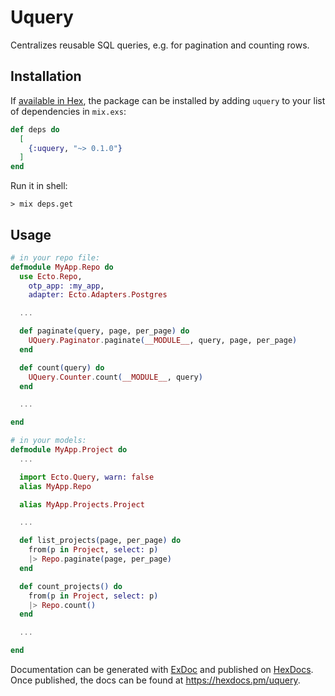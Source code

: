 # Uquery

Centralizes reusable SQL queries, e.g. for pagination and counting rows.

## Installation

If [available in Hex](https://hex.pm/docs/publish), the package can be installed
by adding `uquery` to your list of dependencies in `mix.exs`:

```elixir
def deps do
  [
    {:uquery, "~> 0.1.0"}
  ]
end
```

Run it in shell:
```
> mix deps.get
```


## Usage
```elixir
# in your repo file:
defmodule MyApp.Repo do
  use Ecto.Repo,
    otp_app: :my_app,
    adapter: Ecto.Adapters.Postgres

  ...

  def paginate(query, page, per_page) do
    UQuery.Paginator.paginate(__MODULE__, query, page, per_page)
  end

  def count(query) do
    UQuery.Counter.count(__MODULE__, query)
  end

  ...

end

# in your models:
defmodule MyApp.Project do
  ...

  import Ecto.Query, warn: false
  alias MyApp.Repo

  alias MyApp.Projects.Project

  ...

  def list_projects(page, per_page) do
    from(p in Project, select: p)
    |> Repo.paginate(page, per_page)
  end

  def count_projects() do
    from(p in Project, select: p)
    |> Repo.count()
  end

  ...

end

```

Documentation can be generated with [ExDoc](https://github.com/elixir-lang/ex_doc)
and published on [HexDocs](https://hexdocs.pm). Once published, the docs can
be found at <https://hexdocs.pm/uquery>.

